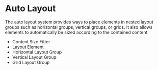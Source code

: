 # Auto Layout

The auto layout system provides ways to place elements in nested layout groups such as horizontal groups, vertical groups, or grids. It also allows elements to automatically be sized according to the contained content.

* Content Size Fitter
* Layout Element
* Horizontal Layout Group
* Vertical Layout Group
* Grid Layout Group